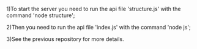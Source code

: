 1)To start the server you need to run the api file 'structure.js' with the command 'node structure';

2)Then you need to run the api file 'index.js' with the command 'node js';

3)See the previous repository for more details.
